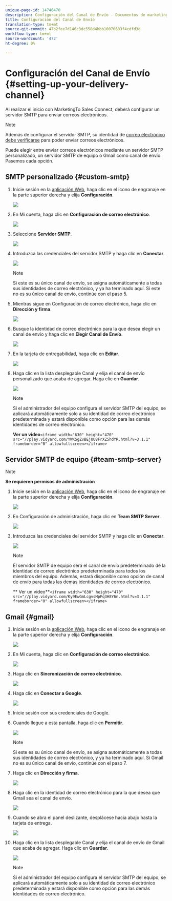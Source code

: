 ```yaml
---
unique-page-id: 14746470
description: Configuración del Canal de Envío - Documentos de marketing - Documentación del producto
title: Configuración del Canal de Envío
translation-type: tm+mt
source-git-commit: 47b2fee7d146c3dc558d4bbb10070683f4cdfd3d
workflow-type: tm+mt
source-wordcount: '472'
ht-degree: 0%

---
```



# Configuración del Canal de Envío {#setting-up-your-delivery-channel}

Al realizar el inicio con MarketingTo Sales Connect, deberá configurar un servidor SMTP para enviar correos electrónicos.

>[!NOTE]
>
>Además de configurar el servidor SMTP, su identidad de [correo electrónico debe verificarse](http://docs.marketo.com/x/ewPh) para poder enviar correos electrónicos.

Puede elegir entre enviar correos electrónicos mediante un servidor SMTP personalizado, un servidor SMTP de equipo o Gmail como canal de envío. Pasemos cada opción.

## SMTP personalizado {#custom-smtp}

1. Inicie sesión en la [aplicación Web](http://toutapp.com/login), haga clic en el icono de engranaje en la parte superior derecha y elija **Configuración**.

   ![](assets/one.png)

1. En Mi cuenta, haga clic en **Configuración de correo electrónico**.

   ![](assets/two.png)

1. Seleccione **Servidor SMTP**.

   ![](assets/three.png)

1. Introduzca las credenciales del servidor SMTP y haga clic en **Conectar**.

   ![](assets/four.png)

   >[!NOTE]
   >
   >Si este es su único canal de envío, se asigna automáticamente a todas sus identidades de correo electrónico, y ya ha terminado aquí. Si este no es su único canal de envío, continúe con el paso 5.

1. Mientras sigue en Configuración de correo electrónico, haga clic en **Dirección y firma**.

   ![](assets/five.png)

1. Busque la identidad de correo electrónico para la que desea elegir un canal de envío y haga clic en **Elegir Canal de Envío**.

   ![](assets/six.png)

1. En la tarjeta de entregabilidad, haga clic en **Editar**.

   ![](assets/seven-new.png)

1. Haga clic en la lista desplegable Canal y elija el canal de envío personalizado que acaba de agregar. Haga clic en **Guardar**.

   ![](assets/eight-new.png)

   >[!NOTE]
   >
   >Si el administrador del equipo configura el servidor SMTP del equipo, se aplicará automáticamente solo a su identidad de correo electrónico predeterminada y estará disponible como opción para las demás identidades de correo electrónico.

   **Ver un video**`<iframe width="630" height="470" src="//play.vidyard.com/YWKSgZvBEjUU8FrXZ5hdYR.html?v=3.1.1" frameborder="0" allowfullscreen></iframe>`

## Servidor SMTP de equipo {#team-smtp-server}

>[!NOTE]
>
>**Se requieren permisos de administración**

1. Inicie sesión en la [aplicación Web](http://toutapp.com/login), haga clic en el icono de engranaje en la parte superior derecha y elija **Configuración**.

   ![](assets/nine.png)

1. En Configuración de administración, haga clic en **Team SMTP Server**.

   ![](assets/ten.png)

1. Introduzca las credenciales del servidor SMTP y haga clic en **Conectar**.

   ![](assets/eleven.png)

   >[!NOTE]
   >
   >El servidor SMTP de equipo será el canal de envío predeterminado de la identidad de correo electrónico predeterminada para todos los miembros del equipo. Además, estará disponible como opción de canal de envío para todas las demás identidades de correo electrónico.

   ** Ver un video**`<iframe width="630" height="470" src="//play.vidyard.com/Ky9EwGmLcgvsMpFq3H8Y6n.html?v=3.1.1" frameborder="0" allowfullscreen></iframe>`

## Gmail {#gmail}

1. Inicie sesión en la [aplicación Web](http://toutapp.com/login), haga clic en el icono de engranaje en la parte superior derecha y elija **Configuración**.

   ![](assets/twelve.png)

1. En Mi cuenta, haga clic en **Configuración de correo electrónico**.

   ![](assets/thirteen.png)

1. Haga clic en **Sincronización de correo electrónico**.

   ![](assets/fourteen.png)

1. Haga clic en **Conectar a Google**.

   ![](assets/fifteen.png)

1. Inicie sesión con sus credenciales de Google.
1. Cuando llegue a esta pantalla, haga clic en **Permitir**.

   ![](assets/sixteen.png)

   >[!NOTE]
   >
   >Si este es su único canal de envío, se asigna automáticamente a todas sus identidades de correo electrónico, y ya ha terminado aquí. Si Gmail no es su único canal de envío, continúe con el paso 7.

1. Haga clic en **Dirección y firma**.

   ![](assets/seventeen.png)

1. Haga clic en la identidad de correo electrónico para la que desea que Gmail sea el canal de envío.

   ![](assets/eighteen.png)

1. Cuando se abra el panel deslizante, desplácese hacia abajo hasta la tarjeta de entrega.

   ![](assets/nineteen.png)

1. Haga clic en la lista desplegable Canal y elija el canal de envío de Gmail que acaba de agregar. Haga clic en **Guardar**.

   ![](assets/twenty.png)

   >[!NOTE]
   >
   >Si el administrador del equipo configura el servidor SMTP del equipo, se aplicará automáticamente solo a su identidad de correo electrónico predeterminada y estará disponible como opción para las demás identidades de correo electrónico.

